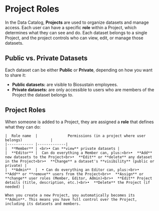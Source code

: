 # Project Roles
In the Data Catalog, **Projects** are used to organize datasets and manage access. Each user can have a specific **role** within a Project, which determines what they can see and do.
Each dataset belongs to a single Project, and the project controls who can view, edit, or manage those datasets.

## Public vs. Private Datasets
Each dataset can be either **Public** or **Private**, depending on how you want to share it:

* **Public datasets:** are visible to Biosustain employees.
* **Private datasets:** are only accessible to users who are members of the Project the dataset belongs to.


## Project Roles
When someone is added to a Project, they are assigned a **role** that defines what they can do:



```{table}
|  Role name  |              Permissions (in a project where user belongs)             |
|------------ |-------------|
|  **Member** | <br>• Can **view** private datasets |
|  **Editor** |  Can do everything a Member can, plus:<br>•  **Add** new datasets to the Project<br>•  **Edit** or **delete** any dataset in the Project<br>•  **Change** a dataset's **visibility** (public or private) |
|  **Admin**  |  • Can do everything an Editor can, plus:<br>•  **Add** or **remove** users from the Project<br>•  **Assign** or **change** user roles (Member, Editor, Admin)<br>•  **Edit** Project details (title, description, etc.)<br>•  **Delete** the Project (if needed) |

```


```{note} 
When you create a new Project, you automatically becomes its **Admin**. This means you have full control over the Project, including its datasets and members.
```

